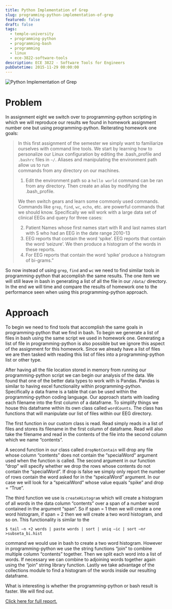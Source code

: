 ```yaml
---
title: Python Implementation of Grep
slug: programming-python-implementation-of-grep
featured: false
draft: false
tags:
  - temple-university
  - programming-python
  - programming-bash
  - programming
  - linux
  - ece-3822-software-tools
description: ECE 3822 - Software Tools for Engineers
pubDatetime: 2015-11-29 00:00:00
---
```


![Python Implementation of Grep](@assets/images/3822_software_tools/python-grep-runtime.png)

# Problem

In assignment eight we switch over to programming-python scripting in which we will
reproduce our results we found in homework assignment number one but using
programming-python. Reiterating homework one goals:

> In this first assignment of the semester we simply want to familiarize
> ourselves with command line tools. We start by learning how to personalize
> our Linux configuration by editing the .bash_profile and `.bashrc` files in
> `~/`. Aliases and manipulating the environment path allow us to run  
> commands from any directory on our machines.
>
> 1. Edit the environment path so a `hello world` command can be ran from any
>    directory. Then create an alias by modifying the .bash_profile.
>
> We then switch gears and learn some commonly used commands. Commands like
> `grep`, `find`, `wc`, `echo`, etc. are powerful commands that we should
> know. Specifically we will work with a large data set of clinical EEGs and
> query for three cases:
>
> 2. Patient Names whose first names start with R and last names start
>    with S who had an EEG in the date range 2010-13
> 3. EEG reports that contain the word ‘spike’. EEG reports that contain
>    the word ‘seizure’. We then produce a histogram of the words in these
>    reports.
> 4. For EEG reports that contain the word ‘spike’ produce a histogram of
>    bi-grams.”

So now instead of using `grep`, `find` and `wc` we need to find similar
tools in programming-python that accomplish the same results. The one item we will
still leave in bash in generating a list of all the file in our `/data/`
directory. In the end we will time and compare the results of homework one
to the performance seen when using this programming-python approach.

# Approach

To begin we need to find tools that accomplish the same goals in programming-python
that we find in bash. To begin we generate a list of files in bash using
the same script we used in homework one. Generating a list of file in
programming-python is also possible but we ignore this aspect of the assignment for
this homework. Since we already have a list of files we are then tasked
with reading this list of files into a programming-python list or other type.

After having all the file location stored in memory from running our programming-python
script we can begin our analysis of the data. We found that one of the
better data types to work with is Pandas. Pandas is similar to having
excel functionality within programming-python. Specifically a data frame is a table
that can be used within the programming-python coding language. Our approach starts
with loading each filename into the first column of a dataframe.
To simplify things we house this dataframe within its own class called
`wordCounts`. The class has functions that will manipulate our list of
files within our EEG directory.

The first function in our custom class is read. Read simply reads in a
list of files and stores its filename in the first column of dataframe.
Read will also take the filename and read in the contents of the file
into the second column which we name “contents”.

A second function in our class called `dropNotContain` will drop any file
whose column “contents” does not contain the “specialWord” argument used
when the function is called. The second argument in our function “drop”
will specify whether we drop the rows whose contents do not contain the
“specialWord”. If drop is false we simply only report the number of rows
contain the word asked for in the “speicalWord” argument. In our case we
will look for a “speicalWord” whose value equals “spike” and drop = “True”.

The third function we use is `createHistogram` which will create a
histogram of all words in the data column “contents” over a span of a
number word contained in the argument “span”. So if span = 1 then we
will create a one word histogram, if span = 2 then we will create a two
word histogram, and so on. This functionality is similar to the

```shell
$ tail –n +2 words | paste words | sort | uniq –ic | sort –nr >subseta_bi.hist
```

command we would use in bash to create a two word histogram. However in
programming-python we use the string functions “join” to combine multiple column
“contents” together. Then we split each word into a list of words. If
necessary we can combine to adjoining words together again using the
“join” string library function. Lastly we take advantage of the collections
module to find a histogram of the words inside our resulting dataframe.

What is interesting is whether the programming-python or bash result is faster.
We will find out.

[Click here for full report.](/assets/files/20151129_trejo_devin_hw08.pdf)
